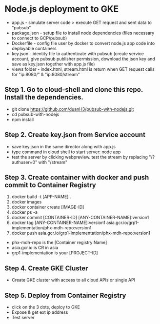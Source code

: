 Node.js deployment to GKE
===================================

- app.js        - simulate server code > execute GET request and sent data to "pubsub"
- package.json  - setup file to install node dependencies (files necessary to connect to GCP/pubsub)
- Dockerfile    - config file user by docker to convert node.js app code into deployable containers
- key.json      - identity file to authenticate with pubsub (create service account, give pubsub publisher permission, download the json key and save as key.json together with     app.js file)
- views folder  - index.html, stream.html is return when GET request calls for "ip:8080/" & "ip:8080/stream"

Step 1. Go to cloud-shell and clone this repo. Install the dependencies.
--------------
- git clone https://github.com/duanH3/pubsub-with-nodejs.git
- cd pubsub-with-nodejs
- npm install

Step 2. Create key.json from Service account
---------------
- save key.json in the same director along with app.js
- type command in cloud shell to start server: node app
- test the server by clicking webpreview. test the stream by replacing "/?authuser=0" with "/stream"

Step 3. Create container with docker and push commit to Container Registry
---------------
1) docker build -t [APP-NAME] .
2) docker images    
3) docker container create [IMAGE-ID]
4) docker ps -a    
5) docker commit [CONTAINER-ID] [ANY-CONTAINER-NAME]:version1
6) docker tag [ANY-CONTAINER-NAME]:version1 asia.gcr.io/grp1-implementation/phx-mdh-repo:version1
7) docker push asia.gcr.io/grp1-implementation/phx-mdh-repo:version1
- phx-mdh-repo is the [Container registry Name]
- asia.gcr.io is CR in asia
- grp1-implementation is your [PROJECT-ID]

Step 4. Create GKE Cluster
---------------
- Create GKE cluster with access to all cloud APIs or single API

Step 5. Deploy from Container Registry
---------------
- click on the 3 dots, deploy to GKE
- Expose & get ext ip address
- Test server 
